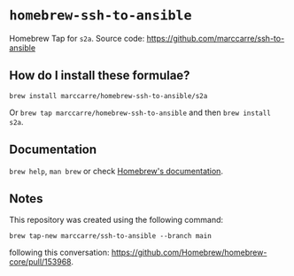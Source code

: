 # `homebrew-ssh-to-ansible`

Homebrew Tap for `s2a`.
Source code: https://github.com/marccarre/ssh-to-ansible

## How do I install these formulae?

`brew install marccarre/homebrew-ssh-to-ansible/s2a`

Or `brew tap marccarre/homebrew-ssh-to-ansible` and then `brew install s2a`.

## Documentation

`brew help`, `man brew` or check [Homebrew's documentation](https://docs.brew.sh).

## Notes

This repository was created using the following command:

```console
brew tap-new marccarre/ssh-to-ansible --branch main
```

following this conversation: https://github.com/Homebrew/homebrew-core/pull/153968.
